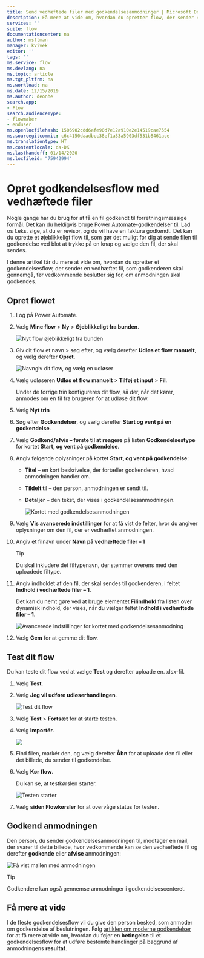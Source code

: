 ```yaml
---
title: Send vedhæftede filer med godkendelsesanmodninger | Microsoft Docs
description: Få mere at vide om, hvordan du opretter flow, der sender vedhæftede filer med godkendelsesanmodninger.
services: ''
suite: flow
documentationcenter: na
author: msftman
manager: kVivek
editor: ''
tags: ''
ms.service: flow
ms.devlang: na
ms.topic: article
ms.tgt_pltfrm: na
ms.workload: na
ms.date: 12/15/2019
ms.author: deonhe
search.app:
- Flow
search.audienceType:
- flowmaker
- enduser
ms.openlocfilehash: 1506902cdd6afe90d7e12a910e2e14519cae7554
ms.sourcegitcommit: c6c4150daadbcc38ef1a33a5903df531b8461ace
ms.translationtype: HT
ms.contentlocale: da-DK
ms.lasthandoff: 01/14/2020
ms.locfileid: "75942994"
---
```

# <a name="create-approval-flows-with-attachments"></a>Opret godkendelsesflow med vedhæftede filer

Nogle gange har du brug for at få en fil godkendt til forretningsmæssige formål. Det kan du heldigvis bruge Power Automate-godkendelser til. Lad os f.eks. sige, at du er revisor, og du vil have en faktura godkendt. Det kan du oprette et øjeblikkeligt flow til, som gør det muligt for dig at sende filen til godkendelse ved blot at trykke på en knap og vælge den fil, der skal sendes.

I denne artikel får du mere at vide om, hvordan du opretter et godkendelsesflow, der sender en vedhæftet fil, som godkenderen skal gennemgå, før vedkommende beslutter sig for, om anmodningen skal godkendes.

## <a name="create-the-flow"></a>Opret flowet

1. Log på Power Automate.
1. Vælg **Mine flow** > **Ny** > **Øjeblikkeligt fra bunden**.

    ![Nyt flow øjeblikkeligt fra bunden](./media/approval-attachments/new-instand-blank.png)

1. Giv dit flow et navn > søg efter, og vælg derefter **Udløs et flow manuelt**, og vælg derefter **Opret**.

    ![Navngiv dit flow, og vælg en udløser](./media/approval-attachments/name-flow-trigger.png)

1. Vælg udløseren **Udløs et flow manuelt** > **Tilføj et input** > **Fil**.

     Under de forrige trin konfigureres dit flow, så der, når det kører, anmodes om en fil fra brugeren for at udløse dit flow.

1. Vælg **Nyt trin**
1. Søg efter **Godkendelser**, og vælg derefter **Start og vent på en godkendelse**.
1. Vælg **Godkend/afvis – første til at reagere** på listen **Godkendelsestype** for kortet **Start, og vent på godkendelse**.
1. Angiv følgende oplysninger på kortet **Start, og vent på godkendelse**:

   - **Titel** – en kort beskrivelse, der fortæller godkenderen, hvad anmodningen handler om.
   - **Tildelt til** – den person, anmodningen er sendt til.
   - **Detaljer** – den tekst, der vises i godkendelsesanmodningen.

     ![Kortet med godkendelsesanmodningen](./media/approval-attachments/approval-request-card.png)

1. Vælg **Vis avancerede indstillinger** for at få vist de felter, hvor du angiver oplysninger om den fil, der er vedhæftet anmodningen.
1. Angiv et filnavn under **Navn på vedhæftede filer – 1**

   >[!TIP]
   >Du skal inkludere det filtypenavn, der stemmer overens med den uploadede filtype.

1. Angiv indholdet af den fil, der skal sendes til godkenderen, i feltet **Indhold i vedhæftede filer – 1**. 

   Det kan du nemt gøre ved at bruge elementet **Filindhold** fra listen over dynamisk indhold, der vises, når du vælger feltet **Indhold i vedhæftede filer – 1**.

     ![Avancerede indstillinger for kortet med godkendelsesanmodning](./media/approval-attachments/approval-request-card-advanced-options.png)

1. Vælg **Gem** for at gemme dit flow.

## <a name="test-your-flow"></a>Test dit flow

Du kan teste dit flow ved at vælge **Test** og derefter uploade en. xlsx-fil.

1. Vælg **Test**.
1. Vælg **Jeg vil udføre udløserhandlingen**.

     ![Test dit flow](./media/approval-attachments/test-flow.png)

1. Vælg **Test** > **Fortsæt** for at starte testen.
1. Vælg **Importér**.

     ![](./media/approval-attachments/import-file.png)
1. Find filen, markér den, og vælg derefter **Åbn** for at uploade den fil eller det billede, du sender til godkendelse.

1. Vælg **Kør flow**.

   Du kan se, at testkørslen starter.

     ![Testen starter](./media/approval-attachments/test-started.png)

1. Vælg **siden Flowkørsler** for at overvåge status for testen.

## <a name="approve-the-request"></a>Godkend anmodningen

Den person, du sender godkendelsesanmodningen til, modtager en mail, der svarer til dette billede, hvor vedkommende kan se den vedhæftede fil og derefter **godkende** eller **afvise** anmodningen:

![Få vist mailen med anmodningen](./media/approval-attachments/approval-request-mail.png)

>[!TIP]
>Godkendere kan også gennemse anmodninger i godkendelsescenteret.

## <a name="learn-more"></a>Få mere at vide

I de fleste godkendelsesflow vil du give den person besked, som anmoder om godkendelse af beslutningen. Følg [artiklen om moderne godkendelser](modern-approvals.md#add-an-email-action-for-approvals) for at få mere at vide om, hvordan du føjer en **betingelse** til et godkendelsesflow for at udføre bestemte handlinger på baggrund af anmodningens **resultat**.

